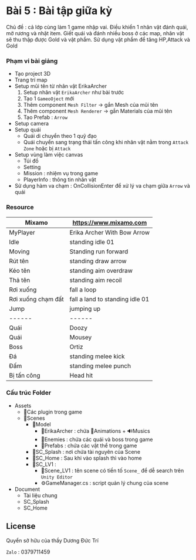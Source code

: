 # Bài 5 : Bài tập giữa kỳ
Chủ đề : cả lớp cùng làm 1 game nhập vai. Điều khiển 1 nhân vật đánh quái, mở rương và nhặt item. Giết quái và đánh nhiều boss ở các map, nhân vật sẽ thu thập được Gold và vật phẩm. Sử dụng vật phẩm để tăng HP,Attack và Gold

### Phạm vi bài giảng
- Tạo project 3D
- Trang trí map
- Setup mũi tên từ nhân vật ErikaArcher
  1. Setup nhân vật `ErikaArcher` như bài trước
  2. Tạo 1 `GameoOject` mới
  3. Thêm component `Mesh Filter` → gắn Mesh của mũi tên
  4. Thêm component `Mesh Renderer` → gắn Materials của mũi tên
  5. Tạo Prefab : `Arrow`
- Setup camera
- Setup quái
  - Quái di chuyển theo 1 quỹ đạo
  - Quái chuyển sang trạng thái tấn công khi nhân vật nằm trong `Attack Zone` hoặc bị `Attack`
- Setup vùng làm việc canvas
  - Túi đồ
  - Setting
  - Mission : nhiệm vụ trong game
  - PlayerInfo : thông tin nhân vật
- Sử dụng hàm va chạm : OnCollisionEnter để xử lý va chạm giữa `Arrow` và quái

### Resource

| Mixamo | https://www.mixamo.com |
| ------ | ------ |
| MyPlayer | Erika Archer With Bow Arrow |
| Idle | standing idle 01 |
| Moving | Standing run forward |
| Rút tên | standing draw arrow |
| Kéo tên | standing aim overdraw |
| Thả tên | standing aim recoil |
| Rơi xuống | fall a loop |
| Rơi xuống chạm đất | fall a land to standing idle 01 |
| Jump | jumping up |
| ------ | ------ |
| Quái | Doozy |
| Quái | Mousey |
| Boss | Ortiz |
| Đá | standing melee kick |
| Đấm | standing melee punch |
| Bị tấn công | Head hit |

### Cấu trúc Folder
+ Assets
    + 📁Các plugin trong game
    + 📁Scenes
        + 📁Model
            + 📁ErikaArcher : chứa 📁Animations + 🔊Musics
            + 📁Enemies : chứa các quái và boss trong game
            + 📁Prefabs : chứa các vật thể trong game
        + 📁SC_Splash : nơi chứa tài nguyên của Scene 
        + 📁SC_Home : Sau khi vào splash thì vào home
        + 📁SC_LV1 :
            + 📄Scene_LV1 : tên scene có tiền tố `Scene_` để dễ search trên `Unity Editor`
            + ⚙️GameManager.cs : script quản lý chung của scene
+ Document
    * Tài liệu chung
    * SC_Splash
    * SC_Home




## License
Quyển sở hữu của thầy Dương Đức Trí

`Zalo` : 0379711459
